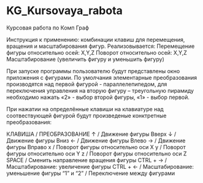 # KG_Kursovaya_rabota
Курсовая работа по Комп Граф

Инструкция к применению: комбинации клавиш для перемещения, вращения и масштабирования фигур.
Реализовывается: 
	Перемещение фигуры относительно осей:  X,Y,Z
	Поворот относительно осей: X,Y,Z
  Масштабирование (увеличить фигуру и уменьшить фигуру)
 
При запуске программы пользователю будут представлены окно приложения с фигурами.
По умолчания элементарные преобразования производятся над первой фигурой - параллелепипедом, для переключения управления на вторую фигуру – треугольную пирамиду 
необходимо нажать «2» - выбор второй фигуры, «1» - выбор первой.

При нажатии на определённые клавиши на клавиатуре над соотвествующей фигурой будут произведеные конктретные преобразования:

КЛАВИША / ПРЕОБРАЗОВАНИЕ
↑	/ Движение фигуры Вверх
↓ / Движение фигуры	Вниз
← / Движение фигуры	Влево
→	/ Движение фигуры Вправо
x / Поворот фигуры относительно оси X
y /	Поворот фигуры относительно оси Y
z	/	Поворот фигуры относительно оси Z
SPACE /	Сменить направление вращения фигуры
CTRL + →	/ Масштабирование: увеличение фигуры
CTRL + ←	/ Масштабирование: уменьшение фигуры
“1” и “2” /	Переключение между фигурами



